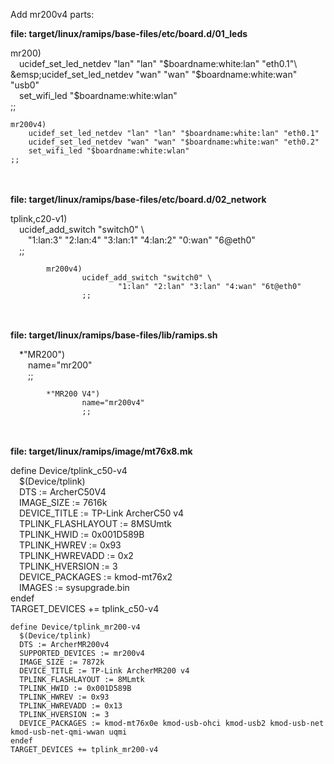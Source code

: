 Add mr200v4 parts:

**file: target/linux/ramips/base-files/etc/board.d/01_leds**

mr200)\
&emsp;ucidef_set_led_netdev "lan" "lan" "$boardname:white:lan" "eth0.1"\
&emsp;ucidef_set_led_netdev "wan" "wan" "$boardname:white:wan" "usb0"\
&emsp;set_wifi_led "$boardname:white:wlan"\
        ;;
```
mr200v4)
	ucidef_set_led_netdev "lan" "lan" "$boardname:white:lan" "eth0.1"
	ucidef_set_led_netdev "wan" "wan" "$boardname:white:wan" "eth0.2"
	set_wifi_led "$boardname:white:wlan"
;;
```
\
\
**file: target/linux/ramips/base-files/etc/board.d/02_network**

tplink,c20-v1)  
&emsp;ucidef_add_switch "switch0" \  
&emsp;&emsp;"1:lan:3" "2:lan:4" "3:lan:1" "4:lan:2" "0:wan" "6@eth0"  
&emsp;;;
```
        mr200v4)
                ucidef_add_switch "switch0" \
                        "1:lan" "2:lan" "3:lan" "4:wan" "6t@eth0"
                ;;
```
\
\
**file: target/linux/ramips/base-files/lib/ramips.sh**

&emsp;*"MR200")  
&emsp;&emsp;name="mr200"  
&emsp;&emsp;;;  
```
        *"MR200 V4")
                name="mr200v4"
                ;;
```
\
\
**file: target/linux/ramips/image/mt76x8.mk**

define Device/tplink_c50-v4  
&emsp;$(Device/tplink)  
&emsp;DTS := ArcherC50V4  
&emsp;IMAGE_SIZE := 7616k  
&emsp;DEVICE_TITLE := TP-Link ArcherC50 v4  
&emsp;TPLINK_FLASHLAYOUT := 8MSUmtk  
&emsp;TPLINK_HWID := 0x001D589B  
&emsp;TPLINK_HWREV := 0x93  
&emsp;TPLINK_HWREVADD := 0x2  
&emsp;TPLINK_HVERSION := 3  
&emsp;DEVICE_PACKAGES := kmod-mt76x2  
&emsp;IMAGES := sysupgrade.bin  
endef  
TARGET_DEVICES += tplink_c50-v4  
```
define Device/tplink_mr200-v4
  $(Device/tplink)
  DTS := ArcherMR200v4
  SUPPORTED_DEVICES := mr200v4
  IMAGE_SIZE := 7872k
  DEVICE_TITLE := TP-Link ArcherMR200 v4
  TPLINK_FLASHLAYOUT := 8MLmtk
  TPLINK_HWID := 0x001D589B
  TPLINK_HWREV := 0x93
  TPLINK_HWREVADD := 0x13
  TPLINK_HVERSION := 3
  DEVICE_PACKAGES := kmod-mt76x0e kmod-usb-ohci kmod-usb2 kmod-usb-net kmod-usb-net-qmi-wwan uqmi
endef
TARGET_DEVICES += tplink_mr200-v4
```
